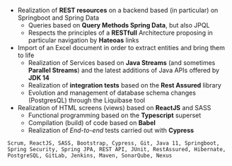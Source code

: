 - Realization of **REST resources** on a backend based (in particular) on Springboot and Spring Data
  - Queries based on **Query Methods Spring Data**, but also JPQL
  - Respects the principles of a **RESTfull** Architecture proposing in particular navigation by **Hateoas** links
- Import of an Excel document in order to extract entities and bring them to life
  - Realization of Services based on **Java Streams** (and sometimes **Parallel Streams**) and the latest additions of Java APIs offered by **JDK 14**
  - Realization of **integration tests** based on the **Rest Assured** library
  - Evolution and management of database schema changes (PostgresQL) through the Liquibase tool
- Realization of HTML screens (views) based on **ReactJS** and SASS
  - Functional programming based on the **Typescript** superset
  - Compilation (build) of code based on **Babel**
  - Realization of *End-to-end* tests carried out with **Cypress**

```text
Scrum, ReactJS, SASS, Bootstrap, Cypress, Git, Java 11, Springboot, Spring Security, Spring JPA, REST API, JUnit, RestAssured, Hibernate, PostgreSQL, GitLab, Jenkins, Maven, SonarQube, Nexus
```